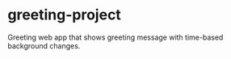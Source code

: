 # greeting-project
Greeting web app that shows greeting message with time-based background changes.
